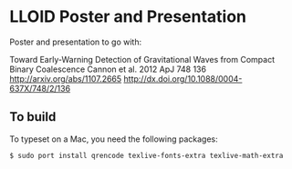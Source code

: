 LLOID Poster and Presentation
=============================

Poster and presentation to go with:

Toward Early-Warning Detection of Gravitational Waves from Compact Binary Coalescence
Cannon et al. 2012 ApJ 748 136
http://arxiv.org/abs/1107.2665
http://dx.doi.org/10.1088/0004-637X/748/2/136

To build
--------

To typeset on a Mac, you need the following packages:

    $ sudo port install qrencode texlive-fonts-extra texlive-math-extra
